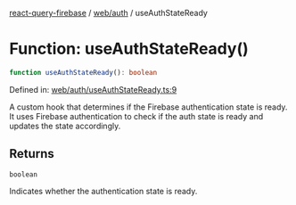 [react-query-firebase](../../../modules.md) / [web/auth](../index.md) / useAuthStateReady

# Function: useAuthStateReady()

```ts
function useAuthStateReady(): boolean
```

Defined in: [web/auth/useAuthStateReady.ts:9](https://github.com/vpishuk/react-query-firebase/blob/43c0734068a570cd646254bb366ccd8007f7dfed/web/auth/useAuthStateReady.ts#L9)

A custom hook that determines if the Firebase authentication state is ready.
It uses Firebase authentication to check if the auth state is ready and updates the state accordingly.

## Returns

`boolean`

Indicates whether the authentication state is ready.
